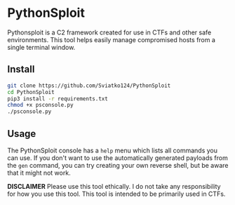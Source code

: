 # PythonSploit
Pythonsploit is a C2 framework created for use in CTFs and other safe environments. This tool helps easily manage compromised hosts from a single terminal window. 

## Install
```bash
git clone https://github.com/Sviatko124/PythonSploit
cd PythonSploit
pip3 install -r requirements.txt
chmod +x psconsole.py
./psconsole.py
```


## Usage
The PythonSploit console has a `help` menu which lists all commands you can use. 
If you don't want to use the automatically generated payloads from the `gen` command, you can try creating your own reverse shell, but be aware that it might not work. 

**DISCLAIMER**
Please use this tool ethically. I do not take any responsibility for how you use this tool. This tool is intended to be primarily used in CTFs. 
